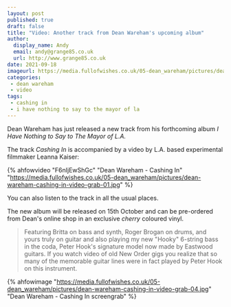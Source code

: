 ```yaml
---
layout: post
published: true 
draft: false
title: "Video: Another track from Dean Wareham's upcoming album"
author:
  display_name: Andy
  email: andy@grange85.co.uk
  url: http://www.grange85.co.uk
date: 2021-09-18
imageurl: https://media.fullofwishes.co.uk/05-dean_wareham/pictures/dean-wareham-cashing-in-video-grab-01.jpg
categories:
 - dean wareham
 - video
tags:
 - cashing in
 - i have nothing to say to the mayor of la
---
```

Dean Wareham has just released a new track from his forthcoming album _I Have Nothing to Say to The Mayor of L.A._

The track _Cashing In_ is accompanied by a video by L.A. based experimental filmmaker Leanna Kaiser:

{% ahfowvideo "F6nIjEwShGc" "Dean Wareham - Cashing In" "https://media.fullofwishes.co.uk/05-dean_wareham/pictures/dean-wareham-cashing-in-video-grab-01.jpg" %}

You can also listen to the track in all the usual places.

The new album will be released on 15th October and can be pre-ordered from Dean's online shop in an exclusive _cherry_ coloured vinyl.

> Featuring Britta on bass and synth, Roger Brogan on drums, and yours truly on guitar and also playing my new "Hooky" 6-string bass in the coda, Peter Hook's signature model now made by Eastwood guitars. If you watch video of old New Order gigs you realize that so many of the memorable guitar lines were in fact played by Peter Hook on this instrument.

{% ahfowimage "https://media.fullofwishes.co.uk/05-dean_wareham/pictures/dean-wareham-cashing-in-video-grab-04.jpg" "Dean Wareham -  Cashing In screengrab" %}
